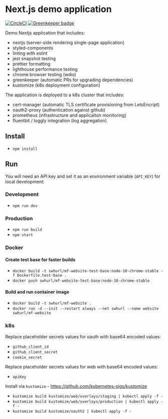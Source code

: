 # Next.js demo application

[![CircleCI](https://circleci.com/gh/samclement/mf-swhurl-website.svg?style=svg)](https://circleci.com/gh/samclement/mf-swhurl-website)
[![Greenkeeper badge](https://badges.greenkeeper.io/samclement/mf-swhurl-website.svg)](https://greenkeeper.io/)

Demo Nextjs application that includes: 

- nextjs (server-side rendering single-page application)
- styled-components
- linting with eslint
- jest snapshot testing
- prettier formatting
- lighthouse performance testing
- chrome browser testing (wdio)
- greenkeeper (automatic PRs for upgrading dependencies)
- kustomize (k8s deployment configuration)

The application is deployed to a k8s cluster that includes:

- cert-manager (automatic TLS certificate provisioning from LetsEncript)
- oauth2-proxy (authentication against github)
- prometheus (infrastructure and applicaiton monitoring)
- fluentbit / loggly integration (log aggregation)

## Install

- `npm install`

## Run

You will need an API key and set it as an environment variable (`API_KEY`) for local development:

### Development

- `npm run dev`

### Production

- `npm run build`
- `npm start`

### Docker

#### Create test base for faster builds

- `docker build -t swhurl/mf-website-test-base:node-10-chrome-stable -f Dockerfile.test-base .`
- `docker push swhurl/mf-website-test-base:node-10-chrome-stable`

#### Build and run container image

- `docker build -t swhurl/mf-website .`
- `docker run -d --init --restart always --net swhurl --name website swhurl/mf-website`

### k8s

Replace placeholder secrets values for oauth with base64 encoded values:

- `github_client_id`
- `github_client_secret`
- `cookie_secret`

Replace placeholder secrets values for web with base64 encoded values:

- `apiKey`

Install via `kustomize` - https://github.com/kubernetes-sigs/kustomize

- `kustomize build kustomize/web/overlays/staging | kubectl apply -f -`
- `kustomize build kustomize/web/overlays/production | kubectl apply -f -`
- `kustomize build kustomize/oauth2 | kubectl apply -f -`
